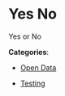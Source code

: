 # Yes No

Yes or No

**Categories**:

- [Open Data](https://github/apis-list/apis-list#open-data)

- [Testing](https://github/apis-list/apis-list#testing)



